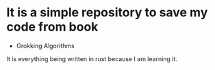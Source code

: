 # It is a simple repository to save my code from book

- Grokking Algorithms

It is everything being written in rust because I am learning it.
